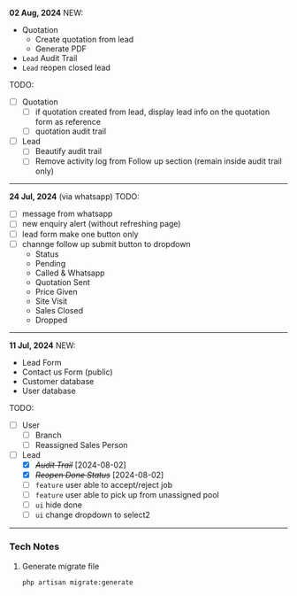 **02 Aug, 2024**
NEW:
* Quotation
    * Create quotation from lead
    * Generate PDF
* ```Lead``` Audit Trail
* ```Lead``` reopen closed lead

TODO:
* [ ] Quotation
    * [ ] if quotation created from lead, display lead info on the quotation form as reference
    * [ ] quotation audit trail
* [ ] Lead
    * [ ]  Beautify audit trail
    * [ ]  Remove activity log from Follow up section (remain inside audit trail only)

---

**24 Jul, 2024** (via whatsapp)
TODO:
* [ ] message from whatsapp
* [ ] new enquiry alert (without refreshing page)
* [ ] lead form make one button only
* [ ] channge follow up submit button to dropdown
    * Status
    * Pending
    * Called & Whatsapp
    * Quotation Sent
    * Price Given
    * Site Visit
    * Sales Closed
    * Dropped

---

**11 Jul, 2024**
NEW:
* Lead Form
* Contact us Form (public)
* Customer database
* User database

TODO:
* [ ] User
    * [ ] Branch
    * [ ] Reassigned Sales Person
* [ ] Lead
    * [X] ~~*Audit Trail*~~ [2024-08-02]
    * [X] ~~*Reopen Done Status*~~ [2024-08-02]
    * [ ] ```feature``` user able to accept/reject job
    * [ ] ```feature``` user able to pick up from unassigned pool
    * [ ] ```ui``` hide done
    * [ ] ```ui``` change dropdown to select2

---

### Tech Notes
1. Generate migrate file
    ```
    php artisan migrate:generate
    ```